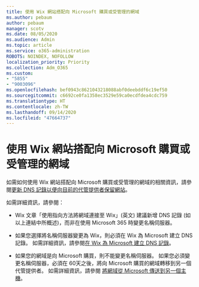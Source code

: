 ```yaml
---
title: 使用 Wix 網站搭配向 Microsoft 購買或受管理的網域
ms.author: pebaum
author: pebaum
manager: scotv
ms.date: 08/05/2020
ms.audience: Admin
ms.topic: article
ms.service: o365-administration
ROBOTS: NOINDEX, NOFOLLOW
localization_priority: Priority
ms.collection: Adm_O365
ms.custom:
- "5855"
- "9003096"
ms.openlocfilehash: bef0943c8621043218088abf0deebddf6c19ef50
ms.sourcegitcommit: c6692ce0fa1358ec3529e59ca0ecdfdea4cdc759
ms.translationtype: HT
ms.contentlocale: zh-TW
ms.lasthandoff: 09/14/2020
ms.locfileid: "47664737"
---
```

# <a name="using-a-wix-website-with-microsoft-purchased-or-managed-domains"></a>使用 Wix 網站搭配向 Microsoft 購買或受管理的網域

如需如何使用 Wix 網站搭配向 Microsoft 購買或受管理的網域的相關資訊，請參閱[更新 DNS 記錄以便向目前的代管提供者保留網站](https://docs.microsoft.com/microsoft-365/admin/dns/update-dns-records-to-retain-current-hosting-provider)。

如需詳細資訊，請參閱： 

- Wix 文章「使用指向方法將網域連接至 Wix」(英文) 建議新增 DNS 記錄 (如以上連結中所概述)，而非在使用 Microsoft 365 時變更名稱伺服器。

- 如果您選擇將名稱伺服器變更為 Wix，則必須在 Wix 為 Microsoft 建立 DNS 記錄。 如需詳細資訊，請參閱[在 Wix 為 Microsoft 建立 DNS 記錄](https://docs.microsoft.com/microsoft-365/admin/dns/create-dns-records-at-wix)。

- 如果您的網域是向 Microsoft 購買，則不能變更名稱伺服器。 如果您必須變更名稱伺服器，必須在 60天之後，將向 Microsoft 購買的網域轉移到另一個代管提供者。 如需詳細資訊，請參閱 [將網域從 Microsoft 傳送到另一個主機](https://docs.microsoft.com/microsoft-365/admin/get-help-with-domains/transfer-a-domain-from-microsoft-to-another-host)。
